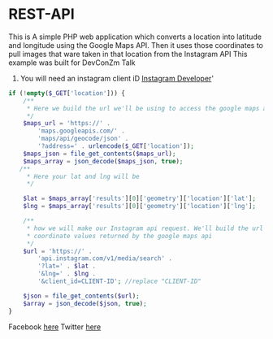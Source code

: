 # REST-API

This is A simple PHP web application which converts a location into latitude and longitude using the Google Maps API. Then it uses those coordinates to pull images that ware taken in that location from the Instagram API
This example was built for DevConZm Talk

1. You will need an instagram client iD [Instagram Developer](https://www.instagram.com/developer/)'

```php
if (!empty($_GET['location'])) {
    /**
     * Here we build the url we'll be using to access the google maps api
     */
    $maps_url = 'https://' .
        'maps.googleapis.com/' .
        'maps/api/geocode/json' .
        '?address=' . urlencode($_GET['location']);
    $maps_json = file_get_contents($maps_url);
    $maps_array = json_decode($maps_json, true);
   /**
     * Here your lat and lng will be
     */

    $lat = $maps_array['results'][0]['geometry']['location']['lat'];
    $lng = $maps_array['results'][0]['geometry']['location']['lng'];

    /**
     * how we will make our Instagram api request. We'll build the url using the
     * coordinate values returned by the google maps api
     */
    $url = 'https://' .
        'api.instagram.com/v1/media/search' .
        '?lat=' . $lat .
        '&lng=' . $lng .
        '&client_id=CLIENT-ID'; //replace "CLIENT-ID"

    $json = file_get_contents($url);
    $array = json_decode($json, true);
}
```
Facebook [here](http://facebook.com/cynojine)
Twitter [here](http://twitter.com/cynojinetech)

